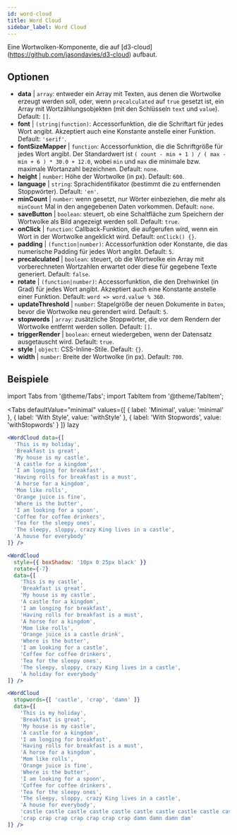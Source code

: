 ```yaml
---
id: word-cloud 
title: Word Cloud
sidebar_label: Word Cloud
---
```


Eine Wortwolken-Komponente, die auf [d3-cloud] (https://github.com/jasondavies/d3-cloud) aufbaut.

## Optionen

* __data__ | `array`: entweder ein Array mit Texten, aus denen die Wortwolke erzeugt werden soll, oder, wenn `precalculated` auf `true` gesetzt ist, ein Array mit Wortzählungsobjekten (mit den Schlüsseln `text` und `value`). Default: `[]`.
* __font__ | `(string|function)`: Accessorfunktion, die die Schriftart für jedes Wort angibt. Akzeptiert auch eine Konstante anstelle einer Funktion. Default: `'serif'`.
* __fontSizeMapper__ | `function`: Accessorfunktion, die die Schriftgröße für jedes Wort angibt. Der Standardwert ist `( count - min + 1 ) / ( max - min + 6 ) * 30.0 + 12.0`, wobei `min` und `max` die minimale bzw. maximale Wortanzahl bezeichnen. Default: `none`.
* __height__ | `number`: Höhe der Wortwolke (in px). Default: `600`.
* __language__ | `string`: Sprachidentifikator (bestimmt die zu entfernenden Stoppwörter). Default: `'en'`.
* __minCount__ | `number`: wenn gesetzt, nur Wörter einbeziehen, die mehr als `minCount` Mal in den angegebenen Daten vorkommen. Default: `none`.
* __saveButton__ | `boolean`: steuert, ob eine Schaltfläche zum Speichern der Wortwolke als Bild angezeigt werden soll. Default: `true`.
* __onClick__ | `function`: Callback-Funktion, die aufgerufen wird, wenn ein Wort in der Wortwolke angeklickt wird. Default: `onClick() {}`.
* __padding__ | `(function|number)`: Accessorfunktion oder Konstante, die das numerische Padding für jedes Wort angibt. Default: `5`.
* __precalculated__ | `boolean`: steuert, ob die Wortwolke ein Array mit vorberechneten Wortzahlen erwartet oder diese für gegebene Texte generiert. Default: `false`.
* __rotate__ | `(function|number)`: Accessorfunktion, die den Drehwinkel (in Grad) für jedes Wort angibt. Akzeptiert auch eine Konstante anstelle einer Funktion. Default: `word => word.value % 360`.
* __updateThreshold__ | `number`: Stapelgröße der neuen Dokumente in `Daten`, bevor die Wortwolke neu gerendert wird. Default: `5`.
* __stopwords__ | `array`: zusätzliche Stoppwörter, die vor dem Rendern der Wortwolke entfernt werden sollen. Default: `[]`.
* __triggerRender__ | `boolean`: erneut wiedergeben, wenn der Datensatz ausgetauscht wird. Default: `true`.
* __style__ | `object`: CSS-Inline-Stile. Default: `{}`.
* __width__ | `number`: Breite der Wortwolke (in px). Default: `700`.


## Beispiele

import Tabs from '@theme/Tabs';
import TabItem from '@theme/TabItem';

<Tabs
    defaultValue="minimal"
    values={[
        { label: 'Minimal', value: 'minimal' },
        { label: 'With Style', value: 'withStyle' },
        { label: 'With Stopwords', value: 'withStopwords' }
    ]}
    lazy
>

<TabItem value="minimal">

```jsx live
<WordCloud data={[
  'This is my holiday', 
  'Breakfast is great', 
  'My house is my castle', 
  'A castle for a kingdom', 
  'I am longing for breakfast',
  'Having rolls for breakfast is a must',
  'A horse for a kingdom',
  'Mom like rolls',
  'Orange juice is fine',
  'Where is the butter',
  'I am looking for a spoon',
  'Coffee for coffee drinkers',
  'Tea for the sleepy ones',
  'The sleepy, sloppy, crazy King lives in a castle',
  'A house for everybody'
]} />
```
</TabItem>

<TabItem value="withStyle">

```jsx live
<WordCloud 
  style={{ boxShadow: '10px 0 25px black' }}
  rotate={-7}
  data={[
    'This is my castle', 
    'Breakfast is great', 
    'My house is my castle', 
    'A castle for a kingdom', 
    'I am longing for breakfast',
    'Having rolls for breakfast is a must',
    'A horse for a kingdom',
    'Mom like rolls',
    'Orange juice is a castle drink',
    'Where is the butter',
    'I am looking for a castle',
    'Coffee for coffee drinkers',
    'Tea for the sleepy ones',
    'The sleepy, sloppy, crazy King lives in a castle',
    'A holiday for everybody'
]} />
```
</TabItem>

<TabItem value="withStopwords">

```jsx live
<WordCloud 
  stopwords={[ 'castle', 'crap', 'damn' ]}
  data={[
    'This is my holiday', 
    'Breakfast is great', 
    'My house is my castle', 
    'A castle for a kingdom', 
    'I am longing for breakfast',
    'Having rolls for breakfast is a must',
    'A horse for a kingdom',
    'Mom like rolls',
    'Orange juice is fine',
    'Where is the butter',
    'I am looking for a spoon',
    'Coffee for coffee drinkers',
    'Tea for the sleepy ones',
    'The sleepy, sloppy, crazy King lives in a castle',
    'A house for everybody',
    'castle castle castle castle castle castle castle castle castle castle',
    'crap crap crap crap crap crap crap damn damn damn dam'
]} />
```

</TabItem>

</Tabs>
